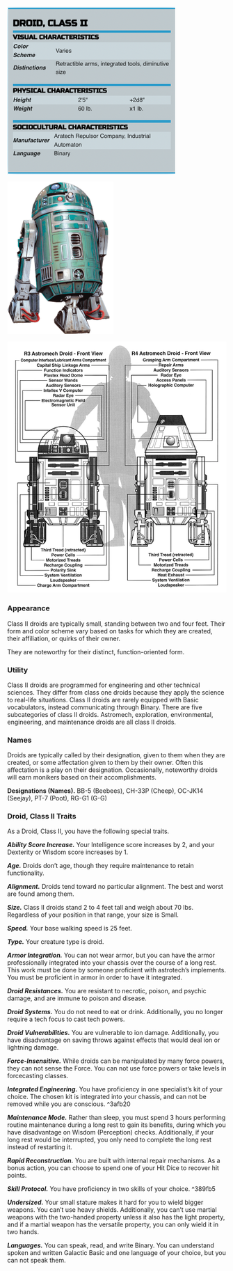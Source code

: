 
![statblock](assets/pasted-image-20220704104454-9er8r6x8ni4z.png)

![astromech](assets/pasted-image-20220704104212-hiw3kvdmy4yh.png)

![comparison](assets/2022-11-25-13-41-16.png)

### Appearance

Class II droids are typically small, standing between two and four feet. Their form and color scheme vary based on tasks for which they are created, their affiliation, or quirks of their owner.

They are noteworthy for their distinct, function-oriented form.

### Utility

Class II droids are programmed for engineering and other technical sciences. They differ from class one droids because they apply the science to real-life situations. Class II droids are rarely equipped with Basic vocabulators, instead communicating through Binary. There are five subcategories of class II droids. Astromech, exploration, environmental, engineering, and maintenance droids are all class II droids.

### Names

Droids are typically called by their designation, given to them when they are created, or some affectation given to them by their owner. Often this affectation is a play on their designation. Occasionally, noteworthy droids will earn monikers based on their accomplishments.

**Designations (Names).** BB-5 (Beebees), CH-33P (Cheep), OC-JK14 (Seejay), PT-7 (Poot), RG-G1 (G-G)

### Droid, Class II Traits

As a Droid, Class II, you have the following special traits.

**_Ability Score Increase._** Your Intelligence score increases by 2, and your Dexterity or Wisdom score increases by 1.

**_Age._** Droids don’t age, though they require maintenance to retain functionality.

**_Alignment._** Droids tend toward no particular alignment. The best and worst are found among them.

**_Size._** Class II droids stand 2 to 4 feet tall and weigh about 70 lbs. Regardless of your position in that range, your size is Small.

**_Speed._** Your base walking speed is 25 feet.

**_Type._** Your creature type is droid.

**_Armor Integration._** You can not wear armor, but you can have the armor professionally integrated into your chassis over the course of a long rest. This work must be done by someone proficient with astrotech’s implements. You must be proficient in armor in order to have it integrated.

**_Droid Resistances._** You are resistant to necrotic, poison, and psychic damage, and are immune to poison and disease.

**_Droid Systems._** You do not need to eat or drink. Additionally, you no longer require a tech focus to cast tech powers.

**_Droid Vulnerabilities._** You are vulnerable to ion damage. Additionally, you have disadvantage on saving throws against effects that would deal ion or lightning damage.

**_Force-Insensitive._** While droids can be manipulated by many force powers, they can not sense the Force. You can not use force powers or take levels in forcecasting classes.

**_Integrated Engineering._** You have proficiency in one specialist’s kit of your choice. The chosen kit is integrated into your chassis, and can not be removed while you are conscious. ^3afb20

**_Maintenance Mode._** Rather than sleep, you must spend 3 hours performing routine maintenance during a long rest to gain its benefits, during which you have disadvantage on Wisdom (Perception) checks. Additionally, if your long rest would be interrupted, you only need to complete the long rest instead of restarting it.

**_Rapid Reconstruction._** You are built with internal repair mechanisms. As a bonus action, you can choose to spend one of your Hit Dice to recover hit points.

**_Skill Protocol._** You have proficiency in two skills of your choice. ^389fb5

**_Undersized._** Your small stature makes it hard for you to wield bigger weapons. You can’t use heavy shields. Additionally, you can’t use martial weapons with the two-handed property unless it also has the light property, and if a martial weapon has the versatile property, you can only wield it in two hands.

**_Languages._** You can speak, read, and write Binary. You can understand spoken and written Galactic Basic and one language of your choice, but you can not speak them.
